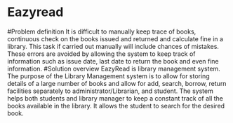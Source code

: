 # Eazyread
#Problem definition
It is difficult to manually keep trace of books, continuous check on the books issued and returned and calculate fine in a library. This task if carried out manually will include chances of mistakes. These errors are avoided by allowing the system to keep track of information such as issue date, last date to return the book and even fine information.
#Solution overview
EazyRead is library management system. The purpose of the Library Management system is to allow for storing details of a large number of books and allow for add, search, borrow, return facilities separately to administrator/Librarian, and student. The system helps both students and library manager to keep a constant track of all the books available in the library. It allows the student to search for the desired book.
